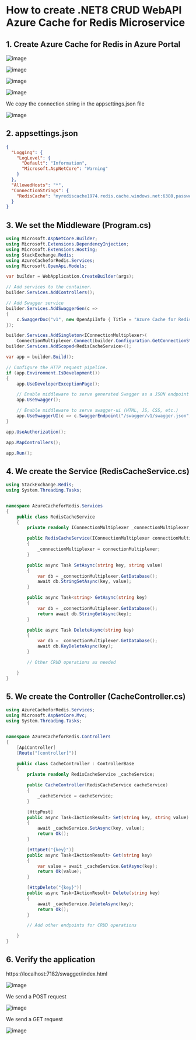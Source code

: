 # How to create .NET8 CRUD WebAPI Azure Cache for Redis Microservice

## 1. Create Azure Cache for Redis in Azure Portal

![image](https://github.com/luiscoco/MicroServices_dotNET8_CRUD_WebAPI-Azure-Cache-for-Redis/assets/32194879/479cab26-7920-4db1-8fc8-e4d4e541c560)

![image](https://github.com/luiscoco/MicroServices_dotNET8_CRUD_WebAPI-Azure-Cache-for-Redis/assets/32194879/6cc2b540-dd44-4f95-b87a-ed6a41c17e72)

![image](https://github.com/luiscoco/MicroServices_dotNET8_CRUD_WebAPI-Azure-Cache-for-Redis/assets/32194879/81ad7c2c-06a1-4daf-a8b9-fd6d3369a748)



![image](https://github.com/luiscoco/MicroServices_dotNET8_CRUD_WebAPI-Azure-Cache-for-Redis/assets/32194879/efe6002b-825d-4132-a05a-baf93c11acdd)

We copy the connection string in the appsettings.json file

![image](https://github.com/luiscoco/MicroServices_dotNET8_CRUD_WebAPI-Azure-Cache-for-Redis/assets/32194879/a6633def-517f-41b5-abba-6abe3ac6fa80)

## 2. appsettings.json

```json
{
  "Logging": {
    "LogLevel": {
      "Default": "Information",
      "Microsoft.AspNetCore": "Warning"
    }
  },
  "AllowedHosts": "*",
  "ConnectionStrings": {
    "RedisCache": "myrediscache1974.redis.cache.windows.net:6380,password=vFuzCF5i81hLvJmmvCPTBnaoN17HMYJCyAzCaHzbkb0=,ssl=True,abortConnect=False"
  }
}
```

## 3. We set the Middleware (Program.cs)

```csharp
using Microsoft.AspNetCore.Builder;
using Microsoft.Extensions.DependencyInjection;
using Microsoft.Extensions.Hosting;
using StackExchange.Redis;
using AzureCacheforRedis.Services;
using Microsoft.OpenApi.Models;

var builder = WebApplication.CreateBuilder(args);

// Add services to the container.
builder.Services.AddControllers();

// Add Swagger service
builder.Services.AddSwaggerGen(c =>
{
    c.SwaggerDoc("v1", new OpenApiInfo { Title = "Azure Cache for Redis API", Version = "v1" });
});

builder.Services.AddSingleton<IConnectionMultiplexer>(
    ConnectionMultiplexer.Connect(builder.Configuration.GetConnectionString("RedisCache")));
builder.Services.AddScoped<RedisCacheService>();

var app = builder.Build();

// Configure the HTTP request pipeline.
if (app.Environment.IsDevelopment())
{
    app.UseDeveloperExceptionPage();

    // Enable middleware to serve generated Swagger as a JSON endpoint
    app.UseSwagger();

    // Enable middleware to serve swagger-ui (HTML, JS, CSS, etc.)
    app.UseSwaggerUI(c => c.SwaggerEndpoint("/swagger/v1/swagger.json", "Azure Cache for Redis API V1"));
}

app.UseAuthorization();

app.MapControllers();

app.Run();
```

## 4. We create the Service (RedisCacheService.cs)

```csharp
using StackExchange.Redis;
using System.Threading.Tasks;


namespace AzureCacheforRedis.Services
{
    public class RedisCacheService
    {
        private readonly IConnectionMultiplexer _connectionMultiplexer;

        public RedisCacheService(IConnectionMultiplexer connectionMultiplexer)
        {
            _connectionMultiplexer = connectionMultiplexer;
        }

        public async Task SetAsync(string key, string value)
        {
            var db = _connectionMultiplexer.GetDatabase();
            await db.StringSetAsync(key, value);
        }

        public async Task<string> GetAsync(string key)
        {
            var db = _connectionMultiplexer.GetDatabase();
            return await db.StringGetAsync(key);
        }

        public async Task DeleteAsync(string key)
        {
            var db = _connectionMultiplexer.GetDatabase();
            await db.KeyDeleteAsync(key);
        }

        // Other CRUD operations as needed

    }
}
```

## 5. We create the Controller (CacheController.cs)

```csharp
using AzureCacheforRedis.Services;
using Microsoft.AspNetCore.Mvc;
using System.Threading.Tasks;


namespace AzureCacheforRedis.Controllers
{
    [ApiController]
    [Route("[controller]")]

    public class CacheController : ControllerBase
    {
        private readonly RedisCacheService _cacheService;

        public CacheController(RedisCacheService cacheService)
        {
            _cacheService = cacheService;
        }

        [HttpPost]
        public async Task<IActionResult> Set(string key, string value)
        {
            await _cacheService.SetAsync(key, value);
            return Ok();
        }

        [HttpGet("{key}")]
        public async Task<IActionResult> Get(string key)
        {
            var value = await _cacheService.GetAsync(key);
            return Ok(value);
        }

        [HttpDelete("{key}")]
        public async Task<IActionResult> Delete(string key)
        {
            await _cacheService.DeleteAsync(key);
            return Ok();
        }

        // Add other endpoints for CRUD operations

    }
}
```

## 6. Verify the application

https://localhost:7182/swagger/index.html

![image](https://github.com/luiscoco/MicroServices_dotNET8_CRUD_WebAPI-Azure-Cache-for-Redis/assets/32194879/e4908e38-a9c8-4414-9ce5-b73c99dbb9f5)

We send a POST request

![image](https://github.com/luiscoco/MicroServices_dotNET8_CRUD_WebAPI-Azure-Cache-for-Redis/assets/32194879/d3fd3fbc-7faa-43fb-b8a5-2d7c26c8c234)

We send a GET request

![image](https://github.com/luiscoco/MicroServices_dotNET8_CRUD_WebAPI-Azure-Cache-for-Redis/assets/32194879/3e603593-77a1-4389-9e5b-da7c06dbc27d)






